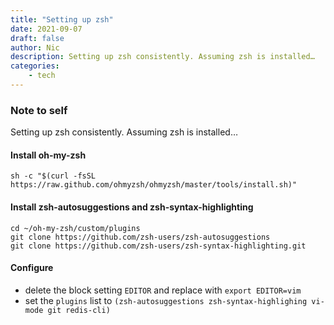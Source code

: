 ```yaml
---
title: "Setting up zsh"
date: 2021-09-07
draft: false
author: Nic 
description: Setting up zsh consistently. Assuming zsh is installed…
categories:
    - tech
---
```


### Note to self

Setting up zsh consistently. Assuming zsh is installed…

<!--more-->

#### Install oh-my-zsh

```
sh -c "$(curl -fsSL https://raw.github.com/ohmyzsh/ohmyzsh/master/tools/install.sh)"
```


#### Install zsh-autosuggestions and zsh-syntax-highlighting

```
cd ~/oh-my-zsh/custom/plugins
git clone https://github.com/zsh-users/zsh-autosuggestions
git clone https://github.com/zsh-users/zsh-syntax-highlighting.git
```

#### Configure

* delete the block setting `EDITOR` and replace with `export EDITOR=vim`
* set the `plugins` list to `(zsh-autosuggestions zsh-syntax-highlighing vi-mode git redis-cli)`